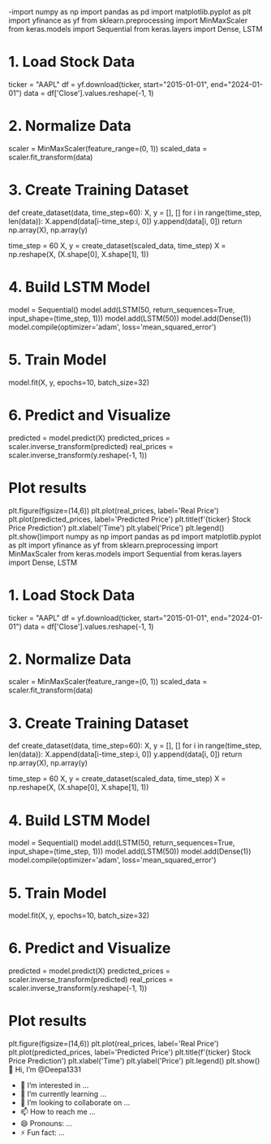 -import numpy as np
import pandas as pd
import matplotlib.pyplot as plt
import yfinance as yf
from sklearn.preprocessing import MinMaxScaler
from keras.models import Sequential
from keras.layers import Dense, LSTM

# 1. Load Stock Data
ticker = "AAPL"
df = yf.download(ticker, start="2015-01-01", end="2024-01-01")
data = df['Close'].values.reshape(-1, 1)

# 2. Normalize Data
scaler = MinMaxScaler(feature_range=(0, 1))
scaled_data = scaler.fit_transform(data)

# 3. Create Training Dataset
def create_dataset(data, time_step=60):
    X, y = [], []
    for i in range(time_step, len(data)):
        X.append(data[i-time_step:i, 0])
        y.append(data[i, 0])
    return np.array(X), np.array(y)

time_step = 60
X, y = create_dataset(scaled_data, time_step)
X = np.reshape(X, (X.shape[0], X.shape[1], 1))

# 4. Build LSTM Model
model = Sequential()
model.add(LSTM(50, return_sequences=True, input_shape=(time_step, 1)))
model.add(LSTM(50))
model.add(Dense(1))
model.compile(optimizer='adam', loss='mean_squared_error')

# 5. Train Model
model.fit(X, y, epochs=10, batch_size=32)

# 6. Predict and Visualize
predicted = model.predict(X)
predicted_prices = scaler.inverse_transform(predicted)
real_prices = scaler.inverse_transform(y.reshape(-1, 1))

# Plot results
plt.figure(figsize=(14,6))
plt.plot(real_prices, label='Real Price')
plt.plot(predicted_prices, label='Predicted Price')
plt.title(f'{ticker} Stock Price Prediction')
plt.xlabel('Time')
plt.ylabel('Price')
plt.legend()
plt.show()import numpy as np
import pandas as pd
import matplotlib.pyplot as plt
import yfinance as yf
from sklearn.preprocessing import MinMaxScaler
from keras.models import Sequential
from keras.layers import Dense, LSTM

# 1. Load Stock Data
ticker = "AAPL"
df = yf.download(ticker, start="2015-01-01", end="2024-01-01")
data = df['Close'].values.reshape(-1, 1)

# 2. Normalize Data
scaler = MinMaxScaler(feature_range=(0, 1))
scaled_data = scaler.fit_transform(data)

# 3. Create Training Dataset
def create_dataset(data, time_step=60):
    X, y = [], []
    for i in range(time_step, len(data)):
        X.append(data[i-time_step:i, 0])
        y.append(data[i, 0])
    return np.array(X), np.array(y)

time_step = 60
X, y = create_dataset(scaled_data, time_step)
X = np.reshape(X, (X.shape[0], X.shape[1], 1))

# 4. Build LSTM Model
model = Sequential()
model.add(LSTM(50, return_sequences=True, input_shape=(time_step, 1)))
model.add(LSTM(50))
model.add(Dense(1))
model.compile(optimizer='adam', loss='mean_squared_error')

# 5. Train Model
model.fit(X, y, epochs=10, batch_size=32)

# 6. Predict and Visualize
predicted = model.predict(X)
predicted_prices = scaler.inverse_transform(predicted)
real_prices = scaler.inverse_transform(y.reshape(-1, 1))

# Plot results
plt.figure(figsize=(14,6))
plt.plot(real_prices, label='Real Price')
plt.plot(predicted_prices, label='Predicted Price')
plt.title(f'{ticker} Stock Price Prediction')
plt.xlabel('Time')
plt.ylabel('Price')
plt.legend()
plt.show() 👋 Hi, I’m @Deepa1331
- 👀 I’m interested in ...
- 🌱 I’m currently learning ...
- 💞️ I’m looking to collaborate on ...
- 📫 How to reach me ...
- 😄 Pronouns: ...
- ⚡ Fun fact: ...

<!---
Deepa1331/Deepa1331 is a ✨ special ✨ repository because its `README.md` (this file) appears on your GitHub profile.
You can click the Preview link to take a look at your changes.
--->
